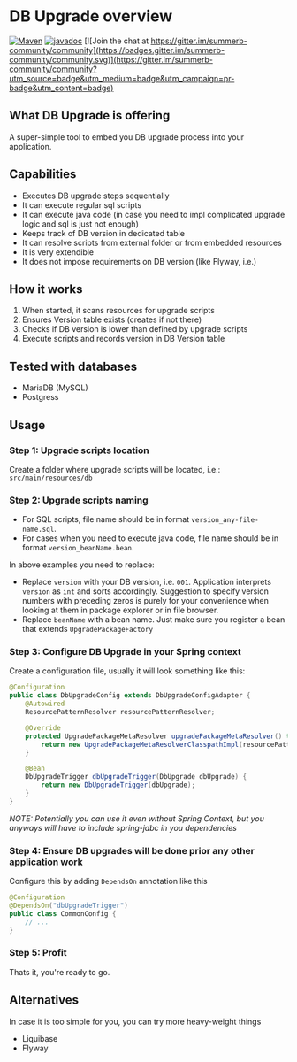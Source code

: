 # DB Upgrade overview
[![Maven](https://img.shields.io/maven-central/v/com.github.skarpushin/summerb-dbupgrade)](https://mvnrepository.com/artifact/com.github.skarpushin/summerb-dbupgrade)
[![javadoc](https://javadoc.io/badge2/com.github.skarpushin/summerb-dbupgrade/javadoc.svg)](https://javadoc.io/doc/com.github.skarpushin/summerb-dbupgrade)
[![Join the chat at https://gitter.im/summerb-community/community](https://badges.gitter.im/summerb-community/community.svg)](https://gitter.im/summerb-community/community?utm_source=badge&utm_medium=badge&utm_campaign=pr-badge&utm_content=badge)

## What DB Upgrade is offering
A super-simple tool to embed you DB upgrade process into your application.

## Capabilities
 * Executes DB upgrade steps sequentially
 * It can execute regular sql scripts
 * It can execute java code (in case you need to impl complicated upgrade logic and sql is just not enough)
 * Keeps track of DB version in dedicated table
 * It can resolve scripts from external folder or from embedded resources
 * It is very extendible
 * It does not impose requirements on DB version (like Flyway, i.e.)

## How it works
 1. When started, it scans resources for upgrade scripts
 1. Ensures Version table exists (creates if not there)
 1. Checks if DB version is lower than defined by upgrade scripts
 1. Execute scripts and records version in DB Version table

## Tested with databases
 * MariaDB (MySQL)
 * Postgress
 
## Usage

### Step 1: Upgrade scripts location
Create a folder where upgrade scripts will be located, i.e.: `src/main/resources/db`

### Step 2: Upgrade scripts naming
 * For SQL scripts, file name should be in format `version_any-file-name.sql`. 
 * For cases when you need to execute java code, file name should be in format `version_beanName.bean`. 

In above examples you need to replace:
 * Replace `version` with your DB version, i.e. `001`. Application interprets `version` as `int` and sorts accordingly. Suggestion to specify version numbers with preceding zeros is purely for your convenience when looking at them in package explorer or in file browser.
 * Replace `beanName` with a bean name. Just make sure you register a bean that extends `UpgradePackageFactory`
 
### Step 3: Configure DB Upgrade in your Spring context
Create a configuration file, usually it will look something like this:
```java
@Configuration
public class DbUpgradeConfig extends DbUpgradeConfigAdapter {
	@Autowired
	ResourcePatternResolver resourcePatternResolver;

	@Override
	protected UpgradePackageMetaResolver upgradePackageMetaResolver() throws Exception {
		return new UpgradePackageMetaResolverClasspathImpl(resourcePatternResolver, "classpath:/db/*");
	}

	@Bean
	DbUpgradeTrigger dbUpgradeTrigger(DbUpgrade dbUpgrade) {
		return new DbUpgradeTrigger(dbUpgrade);
	}
}
```

_NOTE: Potentially you can use it even without Spring Context, but you anyways will have to include spring-jdbc in you dependencies_

### Step 4: Ensure DB upgrades will be done prior any other application work
Configure this by adding `DependsOn` annotation like this
```java
@Configuration
@DependsOn("dbUpgradeTrigger")
public class CommonConfig {
	// ...
}
```

### Step 5: Profit
Thats it, you're ready to go.

## Alternatives
In case it is too simple for you, you can try more heavy-weight things
 * Liquibase
 * Flyway

 
 
 
 
 
 
 
 
